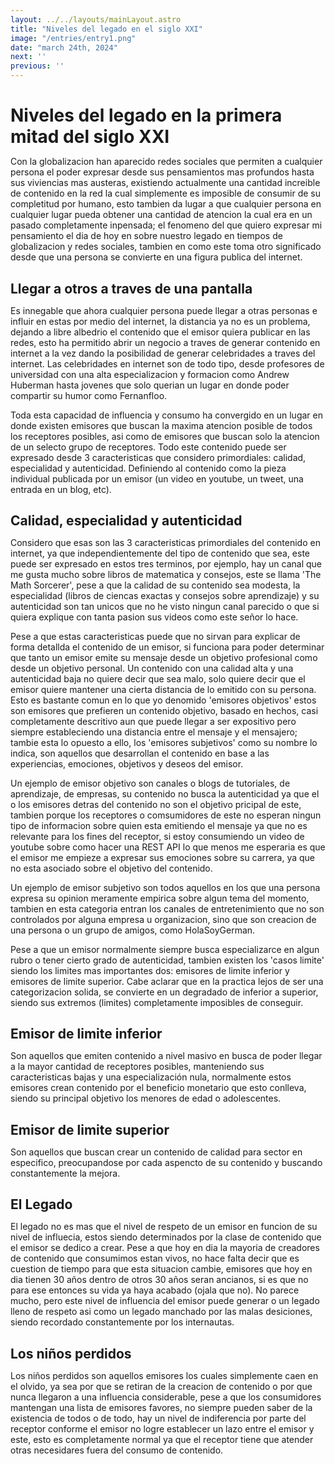 ```yaml
---
layout: ../../layouts/mainLayout.astro
title: "Niveles del legado en el siglo XXI"
image: "/entries/entry1.png"
date: "march 24th, 2024"
next: ''
previous: ''
---
```

<style>
    p{
            font-size:14px
    }
    h1, h2, h3, p{
            margin-bottom: 12px
    }
</style>

# Niveles del legado en la primera mitad del siglo XXI

Con la globalizacion han aparecido redes sociales que permiten a cualquier persona el poder expresar desde sus pensamientos mas profundos hasta sus viviencias mas austeras, existiendo actualmente una cantidad increible de contenido en la red la cual simplemente es imposible de consumir de su completitud por humano, esto tambien da lugar a que cualquier persona en cualquier lugar pueda obtener una cantidad de atencion la cual era en un pasado completamente inpensada; el fenomeno del que quiero expresar mi pensamiento el dia de hoy en sobre nuestro legado en tiempos de globalizacion y redes sociales, tambien en como este toma otro significado desde que una persona se convierte en una figura publica del internet.

## Llegar a otros a traves de una pantalla

Es innegable que ahora cualquier persona puede llegar a otras personas e influir en estas por medio del internet, la distancia ya no es un problema, dejando a libre albedrio el contenido que el emisor quiera publicar en las redes, esto ha permitido abrir un negocio a traves de generar contenido en internet a la vez dando la posibilidad de generar celebridades a traves del internet. Las celebridades en internet son de todo tipo, desde profesores de universidad con una alta especializacion y formacion como Andrew Huberman hasta jovenes que solo querian un lugar en donde poder compartir su humor como Fernanfloo. 

Toda esta capacidad de influencia y consumo ha convergido en un lugar en donde existen emisores que buscan la maxima atencion posible de todos los receptores posibles, asi como de emisores que buscan solo la atencion de un selecto grupo de receptores. Todo este contenido puede ser expresado desde 3 caracteristicas que considero primordiales: calidad, especialidad y autenticidad. Definiendo al contenido como la pieza individual publicada por un emisor (un video en youtube, un tweet, una entrada en un blog, etc).

## Calidad, especialidad y autenticidad

Considero que esas son las 3 caracteristicas primordiales del contenido en internet, ya que independientemente del tipo de contenido que sea, este puede ser expresado en estos tres terminos, por ejemplo, hay un canal que me gusta mucho sobre libros de matematica y consejos, este se llama 'The Math Sorcerer', pese a que la calidad de su contenido sea modesta, la especialidad (libros de ciencas exactas y consejos sobre aprendizaje) y su autenticidad son tan unicos que no he visto ningun canal parecido o que si quiera explique con tanta pasion sus videos como este señor lo hace.

Pese a que estas caracteristicas puede que no sirvan para explicar de forma detallda el contenido de un emisor, si funciona para poder determinar que tanto un emisor emite su mensaje desde un objetivo profesional como desde un objetivo personal. Un contenido con una calidad alta y una autenticidad baja no quiere decir que sea malo, solo quiere decir que el emisor quiere mantener una cierta distancia de lo emitido con su persona. Esto es bastante comun en lo que yo denomido 'emisores objetivos' estos son emisores que prefieren un contenido objetivo, basado en hechos, casi completamente descritivo aun que puede llegar a ser expositivo pero siempre estableciendo una distancia entre el mensaje y el mensajero; tambie esta lo opuesto a ello, los 'emisores subjetivos' como su nombre lo indica, son aquellos que desarrollan el contenido en base a las experiencias, emociones, objetivos y deseos del emisor.

Un ejemplo de emisor objetivo son canales o blogs de tutoriales, de aprendizaje, de empresas, su contenido no busca la autenticidad ya que el o los emisores detras del contenido no son el objetivo pricipal de este, tambien porque los receptores o comsumidores de este no esperan ningun tipo de informacion sobre quien esta emitiendo el mensaje ya que no es relevante para los fines del receptor, si estoy consumiendo un video de youtube sobre como hacer una REST API lo que menos me esperaria es que el emisor me empieze a expresar sus emociones sobre su carrera, ya que no esta asociado sobre el objetivo del contenido.

Un ejemplo de emisor subjetivo son todos aquellos en los que una persona expresa su opinion meramente empirica sobre algun tema del momento, tambien en esta categoria entran los canales de entretenimiento que no son controlados por alguna empresa u organizacion, sino que son creacion de una persona o un grupo de amigos, como HolaSoyGerman.

Pese a que un emisor normalmente siempre busca especializarce en algun rubro o tener cierto grado de autenticidad, tambien existen los 'casos limite' siendo los limites mas importantes dos: emisores de limite inferior y emisores de limite superior. Cabe aclarar que en la practica lejos de ser una categorizacion solida, se convierte en un degradado de inferior a superior, siendo sus extremos (limites) completamente imposibles de conseguir.

## Emisor de limite inferior

Son aquellos que emiten contenido a nivel masivo en busca de poder llegar a la mayor cantidad de receptores posibles, manteniendo sus caracteristicas bajas y una especialización nula, normalmente estos emisores crean contenido por el beneficio monetario que esto conlleva, siendo su principal objetivo los menores de edad o adolescentes.

## Emisor de limite superior

Son aquellos que buscan crear un contenido de calidad para sector en especifico, preocupandose por cada aspencto de su contenido y buscando constantemente la mejora.

## El Legado

El legado no es mas que el nivel de respeto de un emisor en funcion de su nivel de influecia, estos siendo determinados por la clase de contenido que el emisor se dedico a crear. Pese a que hoy en dia la mayoria de creadores de contenido que consumimos estan vivos, no hace falta decir que es cuestion de tiempo para que esta situacion cambie, emisores que hoy en dia tienen 30 años dentro de otros 30 años seran ancianos, si es que no para ese entonces su vida ya haya acabado (ojala que no). No parece mucho, pero este nivel de influencia del emisor puede generar o un legado lleno de respeto asi como un legado manchado por las malas desiciones, siendo recordado constantemente por los internautas.

## Los niños perdidos

Los niños perdidos son aquellos emisores los cuales simplemente caen en el olvido, ya sea por que se retiran de la creacion de contenido o por que nunca llegaron a una influencia considerable, pese a que los consumidores mantengan una lista de emisores favores, no siempre pueden saber de la existencia de todos o de todo, hay un nivel de indiferencia por parte del receptor conforme el emisor no logre establecer un lazo entre el emisor y este, esto es completamente normal ya que el receptor tiene que atender otras necesidares fuera del consumo de contenido.


